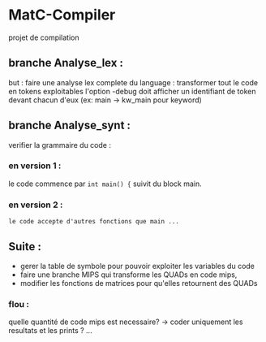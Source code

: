 # MatC-Compiler
projet de compilation

## branche Analyse_lex :
  but : faire une analyse lex complete du language : transformer tout le code en tokens exploitables
  l'option -debug doit afficher un identifiant de token devant chacun d'eux (ex: main -> kw_main pour keyword)

## branche Analyse_synt :
  verifier la grammaire du code :
  ### en version 1 :
  le code commence par
  `int main() {` suivit du block main.  

  ### en version 2 :
    le code accepte d'autres fonctions que main ...

## Suite :
  * gerer la table de symbole pour pouvoir exploiter les variables du code
  * faire une branche MIPS qui transforme les QUADs en code mips,
  * modifier les fonctions de matrices pour qu'elles retournent des QUADs

### flou :
  quelle quantité de code mips est necessaire?
    -> coder uniquement les resultats et les prints ?
  ...
